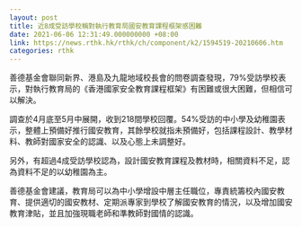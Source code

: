 ```yaml
---
layout: post
title: 近8成受訪學校稱對執行教育局國安教育課程框架感困難
date: 2021-06-06 12:31:49.000000000 +08:00
link: https://news.rthk.hk/rthk/ch/component/k2/1594519-20210606.htm
categories: rthk
---
```


善德基金會聯同新界、港島及九龍地域校長會的問卷調查發現，79%受訪學校表示，對執行教育局的《香港國家安全教育課程框架》有困難或很大困難，但相信可以解決。

調查於4月底至5月中展開，收到218間學校回覆。54%受訪的中小學及幼稚園表示，整體上預備好推行國安教育，其餘學校就指未預備好，包括課程設計、教學材料、教師對國家安全的認識、以及心態上未調整好。

另外，有超過4成受訪學校認為，設計國安教育課程及教材時，相關資料不足，認為資料不足的以幼稚園為主。

善德基金會建議，教育局可以為中小學增設中層主任職位，專責統籌校內國安教育、提供適切的國安教材、定期派專家到學校了解國安教育的情況，以及增加國安教育津貼，並且加強現職老師和準教師對國情的認識。

